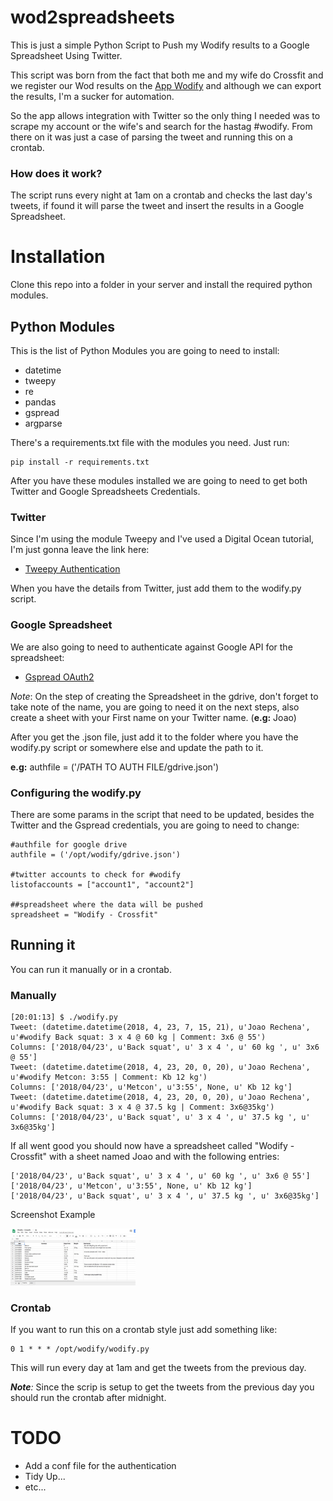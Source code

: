 # wod2spreadsheets
This is just a simple Python Script to Push my Wodify results to a Google Spreadsheet Using Twitter.

This script was born from the fact that both me and my wife do Crossfit and we register our Wod results on the [App Wodify]([https://app.wodify.com/WodifyAdminTheme/LoginEntry.aspx) and although we can export the results, I'm a sucker for automation. 

So the app allows integration with Twitter so the only thing I needed was to scrape my account or the wife's and search for the hastag #wodify. From there on it was just a case of parsing the tweet and running this on a crontab. 

### How does it work?
The script runs every night at 1am on a crontab and checks the last day's tweets, if found it will parse the tweet and insert the results in a Google Spreadsheet. 

# Installation

Clone this repo into a folder in your server and install the required python modules.

## **Python Modules**

This is the list of Python Modules you are going to need to install:

* datetime
* tweepy
* re
* pandas
* gspread
* argparse

There's a requirements.txt file with the modules you need. Just run:

```
pip install -r requirements.txt
```

After you have these modules installed we are going to need to get both Twitter and Google Spreadsheets Credentials. 

### Twitter

Since I'm using the module Tweepy and I've used a Digital Ocean tutorial, I'm just gonna leave the link here:

* [Tweepy Authentication](https://www.digitalocean.com/community/tutorials/how-to-authenticate-a-python-application-with-twitter-using-tweepy-on-ubuntu-14-04)

When you have the details from Twitter, just add them to the wodify.py script. 

### Google Spreadsheet
We are also going to need to authenticate against Google API for the spreadsheet:

* [Gspread OAuth2](http://gspread.readthedocs.io/en/latest/oauth2.html)

_Note_: On the step of creating the Spreadsheet in the gdrive, don't forget to take note of the name, you are going to need it on the next steps, also create a sheet with your First name on your Twitter name. (**e.g:** Joao)

After you get the .json file, just add it to the folder where you have the wodify.py script or somewhere else and update the path to it.

**e.g:** authfile = ('/PATH TO AUTH FILE/gdrive.json')

### Configuring the wodify.py
There are some params in the script that need to be updated, besides the Twitter and the Gspread credentials, you are going to need to change:

```
#authfile for google drive
authfile = ('/opt/wodify/gdrive.json')

#twitter accounts to check for #wodify
listofaccounts = ["account1", "account2"]

##spreadsheet where the data will be pushed
spreadsheet = "Wodify - Crossfit" 

```

## Running it
You can run it manually or in a crontab.

### Manually
```
[20:01:13] $ ./wodify.py
Tweet: (datetime.datetime(2018, 4, 23, 7, 15, 21), u'Joao Rechena', u'#wodify Back squat: 3 x 4 @ 60 kg | Comment: 3x6 @ 55')
Columns: ['2018/04/23', u'Back squat', u' 3 x 4 ', u' 60 kg ', u' 3x6 @ 55']
Tweet: (datetime.datetime(2018, 4, 23, 20, 0, 20), u'Joao Rechena', u'#wodify Metcon: 3:55 | Comment: Kb 12 kg')
Columns: ['2018/04/23', u'Metcon', u'3:55', None, u' Kb 12 kg']
Tweet: (datetime.datetime(2018, 4, 23, 20, 0, 20), u'Joao Rechena', u'#wodify Back squat: 3 x 4 @ 37.5 kg | Comment: 3x6@35kg')
Columns: ['2018/04/23', u'Back squat', u' 3 x 4 ', u' 37.5 kg ', u' 3x6@35kg']

```

If all went good you should now have a spreadsheet called "Wodify - Crossfit" with a sheet named Joao and with the following entries:

```
['2018/04/23', u'Back squat', u' 3 x 4 ', u' 60 kg ', u' 3x6 @ 55']
['2018/04/23', u'Metcon', u'3:55', None, u' Kb 12 kg']
['2018/04/23', u'Back squat', u' 3 x 4 ', u' 37.5 kg ', u' 3x6@35kg']
```

Screenshot Example

<img src="images/Wodify_Crossfit_Google_Sheets.jpg" width=200>

### Crontab
If you want to run this on a crontab style just add something like:

```
0 1 * * * /opt/wodify/wodify.py
```

This will run every day at 1am and get the tweets from the previous day. 

_**Note**:_ Since the scrip is setup to get the tweets from the previous day you should run the crontab after midnight. 

# TODO
* Add a conf file for the authentication
* Tidy Up...
* etc...

